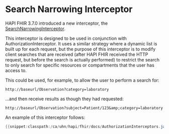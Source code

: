 # Search Narrowing Interceptor

HAPI FHIR 3.7.0 introduced a new interceptor, the [SearchNarrowingInterceptor](/apidocs/hapi-fhr-server/ca/uhn/fhir/rest/server/interceptor/auth/SearchNarrowingInterceptor.html).

This interceptor is designed to be used in conjunction with AuthorizationInterceptor. It uses a similar strategy where a dynamic list is built up for each request, but the purpose of this interceptor is to modify client searches that are received (after HAPI FHIR received the HTTP request, but before the search is actually performed) to restrict the search to only search for specific resources or compartments that the user has access to.

This could be used, for example, to allow the user to perform a search for:

```url
http://baseurl/Observation?category=laboratory
```

...and then receive results as though they had requested:

```url
http://baseurl/Observation?subject=Patient/123&amp;category=laboratory
```

An example of this interceptor follows:

```java
{{snippet:classpath:/ca/uhn/hapi/fhir/docs/AuthorizationInterceptors.java|narrowing}}
``` 

